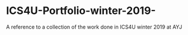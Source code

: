 # ICS4U-Portfolio-winter-2019-
A reference to a collection of the work done in ICS4U winter 2019 at AYJ
